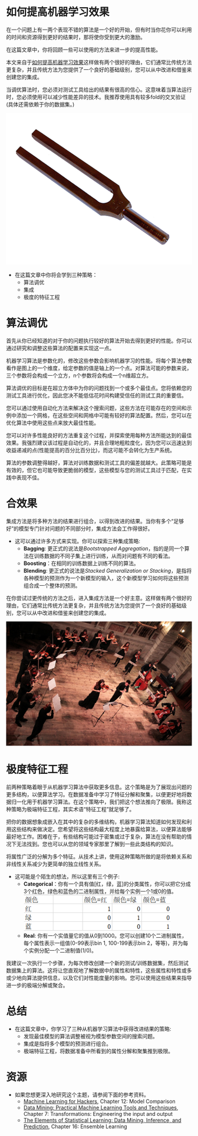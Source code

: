 # 如何提高机器学习效果

在一个问题上有一两个表现不错的算法是一个好的开始，但有时当你花你可以利用的时间和资源得到更好的结果时，那将使你受到更大的激励。

在这篇文章中，你将回顾一些可以使用的方法来进一步的提高性能。

本文来自于[如何提高机器学习效果](https://machinelearningmastery.com/how-to-improve-machine-learning-results/)这样做有两个很好的理由，它们通常比传统方法更复杂，并且传统方法为您提供了一个良好的基础级别，您可以从中改进和借鉴来创建您的集成。

当调优算法时，您必须对测试工具给出的结果有很高的信心。这意味着当算法运行时，您必须使用可以减少性能差异的技术。我推荐使用具有较多fold的交叉验证(具体还需依赖于你的数据集。)

![音叉](/photo/tuning-fork.jpg)

- 在这篇文章中你将会学到三种策略：
  - 算法调优
  - 集成
  - 极度的特征工程

# 算法调优

首先从你已经知道的对于你的问题执行较好的算法开始去得到更好的性能。你可以通过研究和调整这些算法的配置来实现这一点。

机器学习算法是参数化的，修改这些参数会影响机器学习的性能。将每个算法参数看作是图上的一个维度，给定参数的值是轴上的一个点。对算法可能的参数来说，三个参数将会构成一个立方，n个参数将会构成一个n维超立方。

算法调优的目标是在超立方体中为你的问题找到一个或多个最佳点。您将依赖您的测试工具进行优化，因此您决不能低估花时间构建受信任的测试工具的重要信。

您可以通过使用自动化方法来解决这个搜索问题，这些方法在可能存在的空间和示例中添加一个网格，在这些空间和网格中可能有较好的算法配置。然后，您可以在优化算法中使用这些点来放大最佳性能。

您可以对许多性能良好的方法重复这个过程，并探索使用每种方法所能达到的最佳效果。我强烈建议该过程是自动化的，并且合理地粗粒度化，因为您可以迅速达到收益递减的点(性能提高的百分比百分比)，而这可能不会转化为生产系统。

算法的参数调整得越好，算法对训练数据和测试工具的偏差就越大。此策略可能是有效的，但它也可能导致更脆弱的模型，这些模型与您的测试工具过于匹配，在实践中表现不佳。

# 合效果

集成方法是将多种方法的结果进行组合，以得到改进的结果。当你有多个“足够好”的模型专门针对问题的不同部分时，集成方法会工作得很好。

- 这可以通过许多方式来实现。你可以探索三种集成策略:
  - **Bagging**: 更正式的说法是*Bootstrapped Aggregation*，指的是同一个算法在训练数据的不同子集上进行训练，从而对问题有不同的看法。
  - **Boosting**：在相同的训练数据上训练不同的算法。
  - **Blending**: 更正式的说法是*Stacked Generalization or Stacking*，是指将各种模型的预测作为一个新模型的输入，这个新模型学习如何将这些预测组合成一个整体的预测。

在你尝试过更传统的方法之后，进入集成方法是一个好主意。这样做有两个很好的理由，它们通常比传统方法更复杂，并且传统方法为您提供了一个良好的基础级别，您可以从中改进和借鉴来创建您的集成。

![集成学习](/photo/ensemble.jpg)

# 极度特征工程

前两种策略着眼于从机器学习算法中获取更多信息。这个策略是为了展现出问题的更多结构，以便算法学习。在数据准备中学习了特征分解和聚集，以便更好地将数据归一化用于机器学习算法。在这个策略中，我们把这个想法推向了极限。我称这种策略为极端特征工程，其实术语“特征工程”就足够了。

把你的数据想象成嵌入在其中的复杂的多维结构，机器学习算法知道如何发现和利用这些结构来做决定。您希望将这些结构最大程度上地暴露给算法，以便算法能够最好地工作。困难在于，有些结构可能过于密集或过于复杂，算法在没有帮助的情况下无法找到。您也可以从您的领域专家那里了解到一些此类结构的知识。

将属性广泛的分解为多个特征。从技术上讲，使用这种策略所做的是将依赖关系和非线性关系减少为更简单的独立线性关系。

- 这可能是个陌生的想法，所以这里有三个例子:
  - **Categorical**：你有一个具有值[红，绿，蓝]的分类属性，你可以把它分成3个红色，绿色和蓝色的二进制属性，并给每个实例一个1或0的值。
  ![分类特征分解](/photo/分类特征分解.png)
  - **Real**: 你有一个实值量它的值从0到1000。您可以创建10个二进制属性，每个属性表示一组值(0-99表示bin 1, 100-199表示bin 2，等等)，并为每个实例分配一个二进制值(1/0)。

我建议一次执行一个步骤，为每次修改创建一个新的测试/训练数据集，然后测试数据集上的算法。这将让您直观地了解数据中的属性和特性，这些属性和特性或多或少地向算法提供信息，以及它们对性能度量的影响。您可以使用这些结果来指导进一步的极端分解或聚合。

# 总结

- 在这篇文章中，你学习了三种从机器学习算法中获得改进结果的策略:
  - 发现最佳模型的算法调整被视为模型参数空间的搜索问题。
  - 集成是指将多个模型的预测进行组合。
  - 极端特征工程，将数据准备中所看到的属性分解和聚集推到极限。

# 资源

- 如果您想更深入地研究这个主题，请参阅下面的参考资料。
  - [Machine Learning for Hackers](https://amzn.to/3kNsV92), Chapter 12: Model Comparison
  - [Data Mining: Practical Machine Learning Tools and Techniques](https://amzn.to/340LRLA), Chapter 7: Transformations: Engineering the input and output
  - [The Elements of Statistical Learning: Data Mining, Inference, and Prediction](https://amzn.to/31SA3bt), Chapter 16: Ensemble Learning
